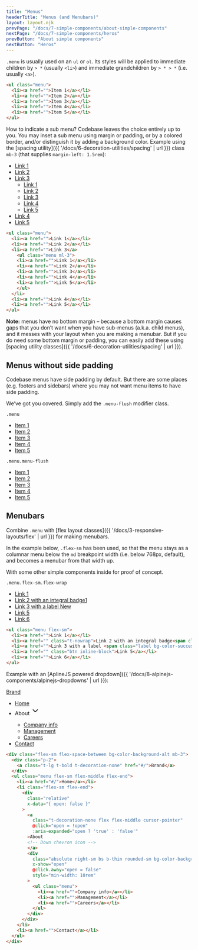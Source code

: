 ```yaml
---
title: "Menus"
headerTitle: "Menus (and Menubars)"
layout: layout.njk
prevPage: "/docs/7-simple-components/about-simple-components"
nextPage: "/docs/7-simple-components/heros"
prevButton: "About simple components"
nextButton: "Heros"
---
```


<p class="t-lg t-thin"><code>.menu</code> is usually used on an <code>ul</code> or <code>ol</code>. Its styles will be applied to immediate children by <code>&gt; *</code> (usually <code>&lt;li&gt;</code>) and immediate grandchildren by <code>&gt; * &gt; *</code> (i.e. usually <code>&lt;a&gt;</code>).</p>

```html
<ul class="menu">
  <li><a href="">Item 1</a></li>
  <li><a href="">Item 2</a></li>
  <li><a href="">Item 3</a></li>
  <li><a href="">Item 4</a></li>
  <li><a href="">Item 5</a></li>
</ul>
```

How to indicate a sub menu? Codebase leaves the choice entirely up to you. You may inset a sub menu using margin or padding, or by a colored border, and/or distinguish it by adding a background color. Example using the [spacing utility]({{ '/docs/6-decoration-utilities/spacing' | url }}) class `mb-3` (that supplies `margin-left: 1.5rem`):

<ul class="menu mb-3">
  <li><a href="">Link 1</a></li>
  <li><a href="">Link 2</a></li>
  <li><a href="">Link 3</a>
    <ul class="menu ml-3">
    <li><a href="">Link 1</a></li>
    <li><a href="">Link 2</a></li>
    <li><a href="">Link 3</a></li>
    <li><a href="">Link 4</a></li>
    <li><a href="">Link 5</a></li>
    </ul>
  </li>
  <li><a href="">Link 4</a></li>
  <li><a href="">Link 5</a></li>
</ul>

```html
<ul class="menu">
  <li><a href="">Link 1</a></li>
  <li><a href="">Link 2</a></li>
  <li><a href="">Link 3</a>
    <ul class="menu ml-3">
    <li><a href="">Link 1</a></li>
    <li><a href="">Link 2</a></li>
    <li><a href="">Link 3</a></li>
    <li><a href="">Link 4</a></li>
    <li><a href="">Link 5</a></li>
    </ul>
  </li>
  <li><a href="">Link 4</a></li>
  <li><a href="">Link 5</a></li>
</ul>
```

**Note:** menus have no bottom margin – because a bottom margin causes gaps that you don’t want when you have sub-menus (a.k.a. child menus), and it messes with your layout when you are making a menubar. But if you do need some bottom margin or padding, you can easily add these using  [spacing utility classes]({{ '/docs/6-decoration-utilities/spacing' | url }}).

## Menus without side padding

Codebase menus have side padding by default. But there are some places (e.g. footers and sidebars) where you may not want menu items to have side padding.

We’ve got you covered. Simply add the `.menu-flush` modifier class.

<div class="grid grid-md-2-cols grid-gap">
  <div>
    <p><code>.menu</code></p>
    <ul class="menu b-dashed">
      <li><a href="#/">Item 1</a></li>
      <li><a href="#/">Item 2</a></li>
      <li><a href="#/">Item 3</a></li>
      <li><a href="#/">Item 4</a></li>
      <li><a href="#/">Item 5</a></li>
    </ul>
  </div>
  <div>
    <p><code>.menu.menu-flush</code></p>
    <ul class="menu menu-flush b-dashed">
      <li><a href="">Item 1</a></li>
      <li><a href="">Item 2</a></li>
      <li><a href="">Item 3</a></li>
      <li><a href="">Item 4</a></li>
      <li><a href="">Item 5</a></li>
    </ul>
  </div>
</div>

## Menubars

Combine `.menu` with [flex layout classes]({{ '/docs/3-responsive-layouts/flex' | url }}) for making menubars.

In the example below, `.flex-sm` has been used, so that the menu stays as a columnar menu below the `md` breakpoint width (i.e. below 768px, default), and becomes a menubar from that width up.

With some other simple components inside for proof of concept.

`.menu.flex-sm.flex-wrap`

<ul class="menu flex-sm mb-3">
  <li><a href="#/">Link 1</a></li>
  <li><a href="#/" class="t-nowrap">Link 2 with an integral badge<span class="badge bg-color-warning">1</span></a></li>
  <li><a href="#/">Link 3 with a label <span class="label bg-color-success t-white t-uppercase">New</span></a></li>
  <li><a href="#/" class="btn inline-block">Link 5</a></li>
  <li><a href="#/">Link 6</a></li>
</ul>

```html
<ul class="menu flex-sm">
  <li><a href="">Link 1</a></li>
  <li><a href="" class="t-nowrap">Link 2 with an integral badge<span class="badge bg-color-warning">1</span></a></li>
  <li><a href="">Link 3 with a label <span class="label bg-color-success t-white t-uppercase">New</span></a></li>
  <li><a href="" class="btn inline-block">Link 5</a></li>
  <li><a href="">Link 6</a></li>
</ul>
```

Example with an [AplineJS powered dropdown]({{ '/docs/8-alpinejs-components/alpinejs-dropdowns' | url }}):

<div class="flex-sm flex-space-between bg-color-background-alt mb-3">
  <div class="p-2">
    <a class="t-lg t-bold t-decoration-none" href="#/">Brand</a>
  </div>
  <ul class="menu flex-sm flex-middle flex-end">
    <li><a href="#/">Home</a></li>
    <li class="flex-sm flex-end">
      <div
        class="relative"
        x-data="{ open: false }"
      >
        <a
          class="t-decoration-none flex flex-middle cursor-pointer"
          @click="open = !open"
          :aria-expanded="open ? 'true' : 'false'"
        >About <svg xmlns="http://www.w3.org/2000/svg" class="icon icon-tabler icon-tabler-chevron-down" width="24" height="24" viewBox="0 0 24 24" stroke-width="2" stroke="currentColor" fill="none" stroke-linecap="round" stroke-linejoin="round"><path stroke="none" d="M0 0h24v24H0z" fill="none"></path><polyline points="6 9 12 15 18 9"></polyline></svg>
        </a>
        <div
          class="absolute right-sm bs b-thin rounded-sm bg-color-background"
          x-show="open"
          @click.away="open = false"
          style="min-width: 10rem"
        >
          <ul class="menu">
            <li><a href="">Company info</a></li>
            <li><a href="">Management</a></li>
            <li><a href="">Careers</a></li>
          </ul>
        </div>
      </div>
    </li>
    <li><a href="">Contact</a></li>
  </ul>
</div>

```html
<div class="flex-sm flex-space-between bg-color-background-alt mb-3">
  <div class="p-2">
    <a class="t-lg t-bold t-decoration-none" href="#/">Brand</a>
  </div>
  <ul class="menu flex-sm flex-middle flex-end">
    <li><a href="#/">Home</a></li>
    <li class="flex-sm flex-end">
      <div
        class="relative"
        x-data="{ open: false }"
      >
        <a
          class="t-decoration-none flex flex-middle cursor-pointer"
          @click="open = !open"
          :aria-expanded="open ? 'true' : 'false'"
        >About 
        <!-- Down chevron icon -->
        </a>
        <div
          class="absolute right-sm bs b-thin rounded-sm bg-color-background"
          x-show="open"
          @click.away="open = false"
          style="min-width: 10rem"
        >
          <ul class="menu">
            <li><a href="">Company info</a></li>
            <li><a href="">Management</a></li>
            <li><a href="">Careers</a></li>
          </ul>
        </div>
      </div>
    </li>
    <li><a href="">Contact</a></li>
  </ul>
</div>
```